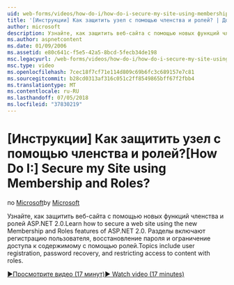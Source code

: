 ```yaml
---
uid: web-forms/videos/how-do-i/how-do-i-secure-my-site-using-membership-and-roles
title: '[Инструкции] Как защитить узел с помощью членства и ролей? | Документы Майкрософт'
author: microsoft
description: Узнайте, как защитить веб-сайта с помощью новых функций членства и ролей ASP.NET 2.0. Разделы включают регистрацию пользователя, пароль восстановления и ограниченного использования...
ms.author: aspnetcontent
ms.date: 01/09/2006
ms.assetid: e80c641c-f5e5-42a5-8bcd-5fecb34de198
msc.legacyurl: /web-forms/videos/how-do-i/how-do-i-secure-my-site-using-membership-and-roles
msc.type: video
ms.openlocfilehash: 7cec18f7cf71e114d809c69b6fc3c689157e7c81
ms.sourcegitcommit: b28cd0313af316c051c2ff8549865bff67f2fbb4
ms.translationtype: MT
ms.contentlocale: ru-RU
ms.lasthandoff: 07/05/2018
ms.locfileid: "37830219"
---
```

<a name="how-do-i-secure-my-site-using-membership-and-roles"></a><span data-ttu-id="7953a-105">[Инструкции] Как защитить узел с помощью членства и ролей?</span><span class="sxs-lookup"><span data-stu-id="7953a-105">[How Do I:] Secure my Site using Membership and Roles?</span></span>
====================
<span data-ttu-id="7953a-106">по [Microsoft](https://github.com/microsoft)</span><span class="sxs-lookup"><span data-stu-id="7953a-106">by [Microsoft](https://github.com/microsoft)</span></span>

<span data-ttu-id="7953a-107">Узнайте, как защитить веб-сайта с помощью новых функций членства и ролей ASP.NET 2.0.</span><span class="sxs-lookup"><span data-stu-id="7953a-107">Learn how to secure a web site using the new Membership and Roles features of ASP.NET 2.0.</span></span> <span data-ttu-id="7953a-108">Разделы включают регистрацию пользователя, восстановление пароля и ограничение доступа к содержимому с помощью ролей.</span><span class="sxs-lookup"><span data-stu-id="7953a-108">Topics include user registration, password recovery, and restricting access to content with roles.</span></span>

[<span data-ttu-id="7953a-109">&#9654;Просмотрите видео (17 минут)</span><span class="sxs-lookup"><span data-stu-id="7953a-109">&#9654; Watch video (17 minutes)</span></span>](https://channel9.msdn.com/Blogs/ASP-NET-Site-Videos/how-do-i-secure-my-site-using-membership-and-roles)
